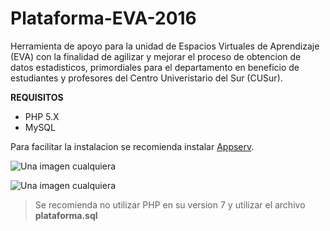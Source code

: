 # Plataforma-EVA-2016

Herramienta de apoyo para la unidad de Espacios Virtuales de Aprendizaje (EVA)
con la finalidad de agilizar y mejorar el proceso de obtencion de datos estadisticos, 
primordiales para el departamento en beneficio de estudiantes y profesores del Centro Univeristario del Sur (CUSur).

**REQUISITOS**
* PHP 5.X 
* MySQL

Para facilitar la instalacion se recomienda instalar [Appserv](https://www.appserv.org/en/ "Appserv").

![Una imagen cualquiera](https://codigoseis.000webhostapp.com/img/App21.jpg "Index")

![Una imagen cualquiera](https://codigoseis.000webhostapp.com/img/App23.JPG "Resultados")

>Se recomienda no utilizar PHP en su version 7 y utilizar el archivo **plataforma.sql**
